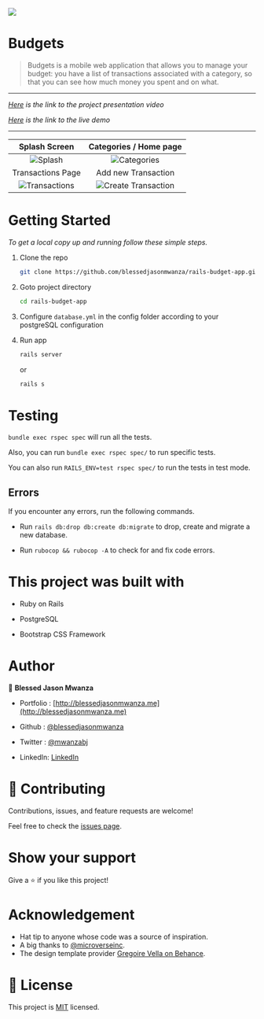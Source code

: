![](https://img.shields.io/badge/Microverse-blueviolet)

# Budgets
> Budgets is a mobile web application that allows you to manage your budget: you have a list of transactions associated with a category, so that you can see how much money you spent and on what.
----
_[Here]() is the link to the project presentation video_

_[Here](https://enigmatic-castle-54328.herokuapp.com/) is the link to the live demo_

---
  Splash Screen                                              |  Categories / Home page
:-----------------------------------------------------------:|:---------------------------------------------------------:
![Splash](https://user-images.githubusercontent.com/35315311/177992921-2b31225f-24fd-4d42-a672-12fd5faceb4c.png)         |   ![Categories](https://user-images.githubusercontent.com/35315311/177993018-2b7eaa15-7f79-46f8-b148-7b3387348879.png)
  Transactions Page                                          |  Add new Transaction
![Transactions](https://user-images.githubusercontent.com/35315311/177993154-bd557576-a1f8-4c3a-af6c-2f8452621442.png)     |   ![Create Transaction](https://user-images.githubusercontent.com/35315311/177993279-b2d427db-45c8-4d9f-a64c-1b85334a7790.png)

# Getting Started






_To get a local copy up and running follow these simple steps._

1. Clone the repo
   ```sh
   git clone https://github.com/blessedjasonmwanza/rails-budget-app.git
   ```
2. Goto project directory
   ```sh
   cd rails-budget-app
   ```

3. Configure `database.yml` in the config folder according to your postgreSQL configuration
4. Run app
   ```sh
   rails server
   ```
   or
   ```sh
   rails s
   ```


# Testing

`bundle exec rspec spec` will run all the tests.

Also, you can run `bundle exec rspec spec/` to run specific tests.

You can also run `RAILS_ENV=test rspec spec/` to run the tests in test mode.

## Errors

If you encounter any errors, run the following commands.

- Run `rails db:drop db:create db:migrate` to drop, create and migrate a new database.

- Run `rubocop && rubocop -A` to check for and fix code errors.

# This project was built with

- Ruby on Rails

- PostgreSQL

- Bootstrap CSS Framework

# Author

👤 **Blessed Jason Mwanza**
- Portfolio : [http://blessedjasonmwanza.me](http://blessedjasonmwanza.me)

- Github : [@blessedjasonmwanza](https://github.com/blessedjasonmwanza)

- Twitter : [@mwanzabj](https://twitter.com/mwanzabj)

- LinkedIn: [LinkedIn](https://www.linkedin.com/in/blessedjasonmwanza)

# 🤝 Contributing

Contributions, issues, and feature requests are welcome!

Feel free to check the [issues page](https://github.com/Donard97/recipe-app/issues).

# Show your support

Give a ⭐️ if you like this project!

# Acknowledgement

- Hat tip to anyone whose code was a source of inspiration.
- A big thanks to [@microverseinc](https://github.com/microverseinc).
- The design template provider [Gregoire Vella on Behance](https://www.behance.net/gregoirevella).

# 📝 License

This project is [MIT](./MIT.md) licensed.